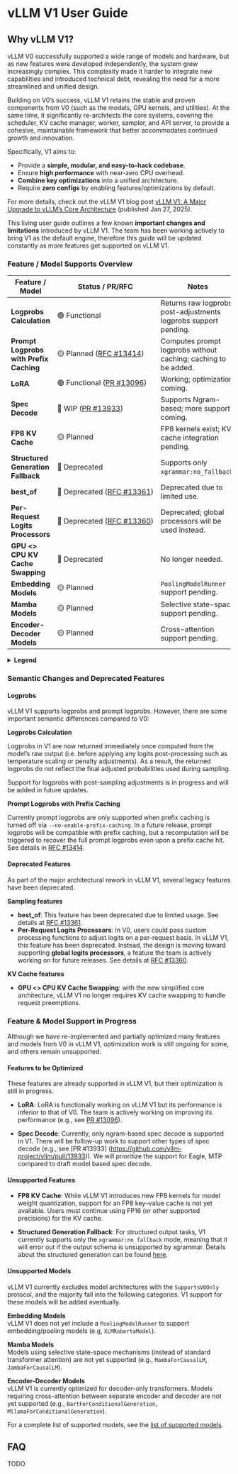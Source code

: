 # vLLM V1 User Guide

## Why vLLM V1?

vLLM V0 successfully supported a wide range of models and hardware, but as new features were developed independently, the system grew increasingly complex. This complexity made it harder to integrate new capabilities and introduced technical debt, revealing the need for a more streamlined and unified design.

Building on V0’s success, vLLM V1 retains the stable and proven components from V0
(such as the models, GPU kernels, and utilities). At the same time, it significantly
re-architects the core systems, covering the scheduler, KV cache manager, worker,
sampler, and API server, to provide a cohesive, maintainable framework that better
accommodates continued growth and innovation.

Specifically, V1 aims to:

- Provide a **simple, modular, and easy-to-hack codebase**.
- Ensure **high performance** with near-zero CPU overhead.
- **Combine key optimizations** into a unified architecture.
- Require **zero configs** by enabling features/optimizations by default.

For more details, check out the vLLM V1 blog post [vLLM V1: A Major
Upgrade to vLLM’s Core Architecture](https://blog.vllm.ai/2025/01/27/v1-alpha-release.html) (published Jan 27, 2025).

This living user guide outlines a few known **important changes and limitations** introduced by vLLM V1. The team has been working actively to bring V1 as the default engine, therefore this guide will be updated constantly as more features get supported on vLLM V1.

### Feature / Model Supports Overview

| Feature / Model                           | Status / PR/RFC                                                                              | Notes                                                            |
|-------------------------------------------|----------------------------------------------------------------------------------------------|------------------------------------------------------------------|
| **Logprobs Calculation**                  | <nobr>🟢 Functional</nobr>                                                                   | Returns raw logprobs; post-adjustments logprobs support pending. |
| **Prompt Logprobs with Prefix Caching**   | <nobr>🟡 Planned ([RFC #13414](https://github.com/vllm-project/vllm/issues/13414))</nobr>    | Computes prompt logprobs without caching; caching to be added.   |
| **LoRA**                                  | <nobr>🟢 Functional ([PR #13096](https://github.com/vllm-project/vllm/pull/13096))</nobr>    | Working; optimization coming.                                    |
| **Spec Decode**                           | <nobr>🚧 WIP ([PR #13933](https://github.com/vllm-project/vllm/pull/13933))</nobr>           | Supports Ngram-based; more support coming.                       |
| **FP8 KV Cache**                          | <nobr>🟡 Planned</nobr>                                                                      | FP8 kernels exist; KV cache integration pending.                 |
| **Structured Generation Fallback**        | <nobr>🔴 Deprecated</nobr>                                                                   | Supports only `xgrammar:no_fallback`.                            |
| **best_of**                               | <nobr>🔴 Deprecated ([RFC #13361](https://github.com/vllm-project/vllm/issues/13361))</nobr> | Deprecated due to limited use.                                   |
| **Per-Request Logits Processors**         | <nobr>🔴 Deprecated ([RFC #13360](https://github.com/vllm-project/vllm/pull/13360))</nobr>   | Deprecated; global processors will be used instead.              |
| **GPU <> CPU KV Cache Swapping**          | <nobr>🔴 Deprecated</nobr>                                                                   | No longer needed.                                                |
| **Embedding Models**                      | <nobr>🟡 Planned</nobr>                                                                      | `PoolingModelRunner` support pending.                            |
| **Mamba Models**                          | <nobr>🟡 Planned</nobr>                                                                      | Selective state-space support pending.                           |
| **Encoder-Decoder Models**                | <nobr>🟡 Planned</nobr>                                                                      | Cross-attention support pending.                                 |

<details>
  <summary><strong>Legend</strong></summary>

- **🟢 Functional**: Fully operational; minor tuning may be required.  
- **🚧 In Development**: Actively being developed.  
- **🟡 Planned**: Scheduled for future work (some may have active PRs/RFCs).  
- **🔴 Deprecated**: No further updates planned.

</details>

### Semantic Changes and Deprecated Features

#### Logprobs

vLLM V1 supports logprobs and prompt logprobs. However, there are some important semantic
differences compared to V0:

**Logprobs Calculation**

Logprobs in V1 are now returned immediately once computed from the model’s raw output (i.e.
before applying any logits post-processing such as temperature scaling or penalty
adjustments). As a result, the returned logprobs do not reflect the final adjusted
probabilities used during sampling.

Support for logprobs with post-sampling adjustments is in progress and will be added in future updates.

**Prompt Logprobs with Prefix Caching**

Currently prompt logprobs are only supported when prefix caching is turned off via `--no-enable-prefix-caching`. In a future release, prompt logprobs will be compatible with prefix caching, but a recomputation will be triggered to recover the full prompt logprobs even upon a prefix cache hit. See details in [RFC #13414](https://github.com/vllm-project/vllm/issues/13414).

#### Deprecated Features

As part of the major architectural rework in vLLM V1, several legacy features have been deprecated.

**Sampling features**

- **best_of**: This feature has been deprecated due to limited usage. See details at [RFC #13361](https://github.com/vllm-project/vllm/issues/13361).
- **Per-Request Logits Processors**: In V0, users could pass custom
  processing functions to adjust logits on a per-request basis. In vLLM V1, this
  feature has been deprecated. Instead, the design is moving toward supporting **global logits
  processors**, a feature the team is actively working on for future releases. See details at [RFC #13360](https://github.com/vllm-project/vllm/pull/13360).

**KV Cache features**

- **GPU <> CPU KV Cache Swapping**: with the new simplified core architecture, vLLM V1 no longer requires KV cache swapping
to handle request preemptions.

### Feature & Model Support in Progress

Although we have re-implemented and partially optimized many features and models from V0 in vLLM V1, optimization work is still ongoing for some, and others remain unsupported.

#### Features to be Optimized

These features are already supported in vLLM V1, but their optimization is still
in progress.

- **LoRA**: LoRA is functionally working on vLLM V1 but its performance is
  inferior to that of V0. The team is actively working on improving its
  performance
(e.g., see [PR #13096](https://github.com/vllm-project/vllm/pull/13096)).

- **Spec Decode**: Currently, only ngram-based spec decode is supported in V1. There
  will be follow-up work to support other types of spec decode (e.g., see [PR #13933]
  (https://github.com/vllm-project/vllm/pull/13933)). We will prioritize the support for Eagle, MTP compared to draft model based spec decode.

#### Unsupported Features

- **FP8 KV Cache**: While vLLM V1 introduces new FP8 kernels for model weight quantization, support for an FP8 key–value cache is not yet available. Users must continue using FP16 (or other supported precisions) for the KV cache.

- **Structured Generation Fallback**: For structured output tasks, V1 currently
  supports only the `xgrammar:no_fallback` mode, meaning that it will error out if the output schema is unsupported by xgrammar.
  Details about the structured generation can be found
  [here](https://docs.vllm.ai/en/latest/features/structured_outputs.html).

#### Unsupported Models

vLLM V1 currently excludes model architectures with the `SupportsV0Only` protocol,
and the majority fall into the following categories. V1 support for these models will be added eventually.

**Embedding Models**  
vLLM V1 does not yet include a `PoolingModelRunner` to support embedding/pooling
  models (e.g, `XLMRobertaModel`).

**Mamba Models**  
Models using selective state-space mechanisms (instead of standard transformer attention)
are not yet supported (e.g., `MambaForCausalLM`, `JambaForCausalLM`).

**Encoder-Decoder Models**  
vLLM V1 is currently optimized for decoder-only transformers. Models requiring
  cross-attention between separate encoder and decoder are not yet supported (e.g., `BartForConditionalGeneration`, `MllamaForConditionalGeneration`).

For a complete list of supported models, see the [list of supported models](https://docs.vllm.ai/en/latest/models/supported_models.html).

## FAQ

TODO
